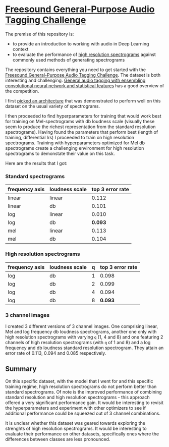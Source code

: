 # [Freesound General-Purpose Audio Tagging Challenge](https://www.kaggle.com/c/freesound-audio-tagging/overview)

The premise of this repository is:
* to provide an introduction to working with audio in Deep Learning context
* to evaluate the performance of [high resolution spectrograms](https://github.com/earthspecies/spectral_hyperresolution) against commonly used methods of generating spectrograms

The repository contains everything you need to get started with the [Freesound General-Purpose Audio Tagging Challenge](https://www.kaggle.com/c/freesound-audio-tagging/overview). The dataset is both interesting and challenging. [General audio tagging with ensembling convolutional neural network and statistical features](https://arxiv.org/abs/1810.12832) has a good overview of the competition.

I first [picked an architecture](https://www.kaggle.com/c/freesound-audio-tagging/discussion/62634) that was demonstrated to perform well on this dataset on the usual variety of spectrograms.

I then proceeded to find hyperparameters for training that would work best for training on Mel-spectrograms with db loudness scale (visually these seem to produce the richest representation from the standard resolution spectrograms). Having found the parameters that perform best (length of training, differential lrs) I proceeded to train on high resolution spectrograms. Training with hyperparameters optimized for Mel db spectrograms create a challenging environment for high resolution spectrograms to demonstate their value on this task.

Here are the results that I got:

### Standard spectrograms

| frequency axis | loudness scale | top 3 error rate |
| ---            | ---            | ---              |
|linear          |linear          |0.112             |
|linear          |db              |0.101             |
|log             |linear          |0.010             |
|log             |db              |**0.093**         |
|mel             |linear          |0.113             |
|mel             |db              |0.104             |

### High resolution spectrograms

| frequency axis | loudness scale     | q  | top 3 error rate |
| ---            | ---                | ---| ---              |
|log             |db                  |1   |0.098             |
|log             |db                  |2   |0.099             |
|log             |db                  |4   |0.094             |
|log             |db                  |8   |**0.093**         |

### 3 channel images

I created 3 different versions of 3 channel images. One comprising linear, Mel and log frequency db loudness spectrograms, another one only with high resolution spectrograms with varying `q` (1, 4 and 8) and one featuring 2 channels of high resolution spectrograms (with `q` of 1 and 8) and a log frequency and db loudness standard resolution spectrogram. They attain an error rate of 0.113, 0.094 and 0.085 respectively.

## Summary

On this specific dataset, with the model that I went for and this specific training regime, high resolution spectrograms do not perform better than standard spectrograms. Of note is the improved performance of combining standard resolution and high resolution spectrograms - this approach offered a very significant performance gain. It would be interesting to revisit the hyperparameters and experiment with other optimizers to see if additional performance could be squeezed out of 3 channel combinations.

It is unclear whether this dataset was geared towards exploring the strenghts of high resolution spectrograms. It would be interesting to evaluate their performance on other datasets, specifically ones where the differences between classes are less pronounced.
